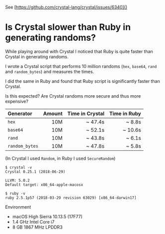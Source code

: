 See [https://github.com/crystal-lang/crystal/issues/6340]()

# Is Crystal slower than Ruby in generating randoms?

While playing around with Crystal I noticed that Ruby is quite faster than Crystal in generating randoms.

I wrote a Crystal script that performs 10 million randoms (`hex`, `base64`, `rand` and `random_bytes`) and measures the times.

I did the same in Ruby and found that Ruby script is significantly faster than Crystal.

Is this expected? Are Crystal randoms more secure and thus more expensive?

| Generator       | Amount | Time in Crystal | Time in Ruby |
|:--------------- |-------:|----------------:|-------------:|
| `hex`           |    10M |         ~ 47.4s |       ~ 8.8s |
| `base64`        |    10M |         ~ 52.1s |      ~ 10.6s |
| `rand`          |    10M |         ~ 43.8s |       ~ 6.1s |
| `random_bytes`  |    10M |         ~ 47.8s |       ~ 5.8s |

(In Crystal I used `Random`, in Ruby I used `SecureRandom`)

```shell
$ crystal -v
Crystal 0.25.1 (2018-06-29)

LLVM: 5.0.2
Default target: x86_64-apple-macosx
```

```shell
$ ruby -v
ruby 2.5.1p57 (2018-03-29 revision 63029) [x86_64-darwin17]
```

Environment

* macOS High Sierra 10.13.5 (17F77)
* 1.4 GHz Intel Core i7
* 8 GB 1867 MHz LPDDR3
